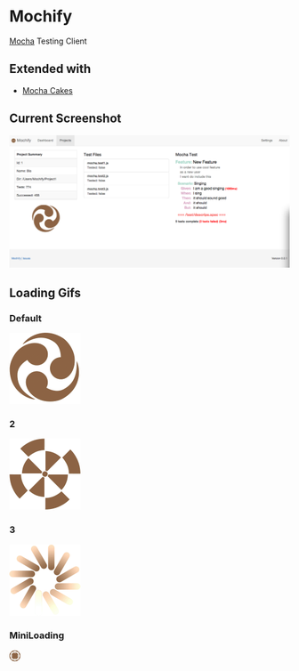 Mochify
=====
[Mocha](https://github.com/visionmedia/mocha) Testing Client

## Extended with
* [Mocha Cakes](https://github.com/quangv/mocha-cakes)

## Current Screenshot
![Screenshot](https://raw.githubusercontent.com/Ninevillage/Mochify/master/screenshot2.png)

## Loading Gifs
### Default
![Loading 1](https://raw.githubusercontent.com/Ninevillage/Mochify/master/app/assets/img/loading.gif)

### 2
![Loading 1](https://raw.githubusercontent.com/Ninevillage/Mochify/master/app/assets/img/loading2.gif)

### 3
![Loading 1](https://raw.githubusercontent.com/Ninevillage/Mochify/master/app/assets/img/loading3.gif)

### MiniLoading
![Loading 1](https://raw.githubusercontent.com/Ninevillage/Mochify/master/app/assets/img/miniloading.gif)